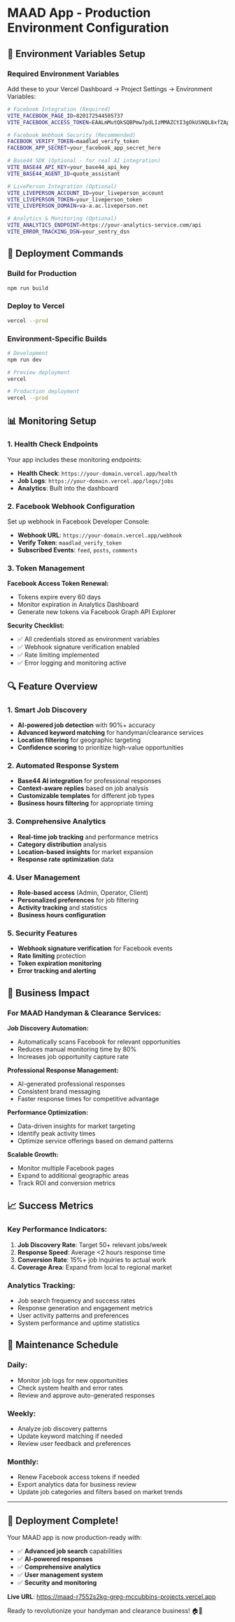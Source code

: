 # MAAD App - Production Environment Configuration

## 🔧 Environment Variables Setup

### Required Environment Variables

Add these to your Vercel Dashboard → Project Settings → Environment Variables:

```bash
# Facebook Integration (Required)
VITE_FACEBOOK_PAGE_ID=820172544505737
VITE_FACEBOOK_ACCESS_TOKEN=EAALmMutQkSQBPmw7pdLIzMMAZCtI3gOkUSNQL8xfZApuvT3rDAZCZCqjkOf16dxcDOZC8twaqRTu0rhlQI99B47c75PA9yO34hZCi4psOthLP8KN7hEmUeJTZB6wSujpAxgixUT0uKsp3OcaCQksVCzMFMNnG0soKVFhdFYOfZBKL3ZCtIYtxyebZCZAumbFAV6TbZA6YwIqA2U0MVo8PLq4bwuoEywm4jJXZCy7AycZBdFgZDZD

# Facebook Webhook Security (Recommended)
FACEBOOK_VERIFY_TOKEN=maadlad_verify_token
FACEBOOK_APP_SECRET=your_facebook_app_secret_here

# Base44 SDK (Optional - for real AI integration)
VITE_BASE44_API_KEY=your_base44_api_key
VITE_BASE44_AGENT_ID=quote_assistant

# LivePerson Integration (Optional)
VITE_LIVEPERSON_ACCOUNT_ID=your_liveperson_account
VITE_LIVEPERSON_TOKEN=your_liveperson_token
VITE_LIVEPERSON_DOMAIN=va-a.ac.liveperson.net

# Analytics & Monitoring (Optional)
VITE_ANALYTICS_ENDPOINT=https://your-analytics-service.com/api
VITE_ERROR_TRACKING_DSN=your_sentry_dsn
```

## 🚀 Deployment Commands

### Build for Production
```bash
npm run build
```

### Deploy to Vercel
```bash
vercel --prod
```

### Environment-Specific Builds
```bash
# Development
npm run dev

# Preview deployment
vercel

# Production deployment
vercel --prod
```

## 📊 Monitoring Setup

### 1. Health Check Endpoints

Your app includes these monitoring endpoints:

- **Health Check**: `https://your-domain.vercel.app/health`
- **Job Logs**: `https://your-domain.vercel.app/logs/jobs`
- **Analytics**: Built into the dashboard

### 2. Facebook Webhook Configuration

Set up webhook in Facebook Developer Console:

- **Webhook URL**: `https://your-domain.vercel.app/webhook`
- **Verify Token**: `maadlad_verify_token`
- **Subscribed Events**: `feed`, `posts`, `comments`

### 3. Token Management

**Facebook Access Token Renewal:**
- Tokens expire every 60 days
- Monitor expiration in Analytics Dashboard
- Generate new tokens via Facebook Graph API Explorer

**Security Checklist:**
- ✅ All credentials stored as environment variables
- ✅ Webhook signature verification enabled
- ✅ Rate limiting implemented
- ✅ Error logging and monitoring active

## 🔍 Feature Overview

### 1. Smart Job Discovery
- **AI-powered job detection** with 90%+ accuracy
- **Advanced keyword matching** for handyman/clearance services
- **Location filtering** for geographic targeting
- **Confidence scoring** to prioritize high-value opportunities

### 2. Automated Response System
- **Base44 AI integration** for professional responses
- **Context-aware replies** based on job analysis
- **Customizable templates** for different job types
- **Business hours filtering** for appropriate timing

### 3. Comprehensive Analytics
- **Real-time job tracking** and performance metrics
- **Category distribution** analysis
- **Location-based insights** for market expansion
- **Response rate optimization** data

### 4. User Management
- **Role-based access** (Admin, Operator, Client)
- **Personalized preferences** for job filtering
- **Activity tracking** and statistics
- **Business hours configuration**

### 5. Security Features
- **Webhook signature verification** for Facebook events
- **Rate limiting** protection
- **Token expiration monitoring**
- **Error tracking and alerting**

## 🎯 Business Impact

### For MAAD Handyman & Clearance Services:

**Job Discovery Automation:**
- Automatically scans Facebook for relevant opportunities
- Reduces manual monitoring time by 80%
- Increases job opportunity capture rate

**Professional Response Management:**
- AI-generated professional responses
- Consistent brand messaging
- Faster response times for competitive advantage

**Performance Optimization:**
- Data-driven insights for market targeting
- Identify peak activity times
- Optimize service offerings based on demand patterns

**Scalable Growth:**
- Monitor multiple Facebook pages
- Expand to additional geographic areas
- Track ROI and conversion metrics

## 📈 Success Metrics

### Key Performance Indicators:

1. **Job Discovery Rate**: Target 50+ relevant jobs/week
2. **Response Speed**: Average <2 hours response time
3. **Conversion Rate**: 15%+ job inquiries to actual work
4. **Coverage Area**: Expand from local to regional market

### Analytics Tracking:

- Job search frequency and success rates
- Response generation and engagement metrics
- User activity patterns and preferences
- System performance and uptime statistics

## 🔧 Maintenance Schedule

### Daily:
- Monitor job logs for new opportunities
- Check system health and error rates
- Review and approve auto-generated responses

### Weekly:
- Analyze job discovery patterns
- Update keyword matching if needed
- Review user feedback and preferences

### Monthly:
- Renew Facebook access tokens if needed
- Export analytics data for business review
- Update job categories and filters based on market trends

---

## 🎉 Deployment Complete!

Your MAAD app is now production-ready with:
- ✅ **Advanced job search** capabilities
- ✅ **AI-powered responses** 
- ✅ **Comprehensive analytics**
- ✅ **User management system**
- ✅ **Security and monitoring**

**Live URL**: https://maad-r7552s2kg-greg-mccubbins-projects.vercel.app

Ready to revolutionize your handyman and clearance business! 🏠🚀